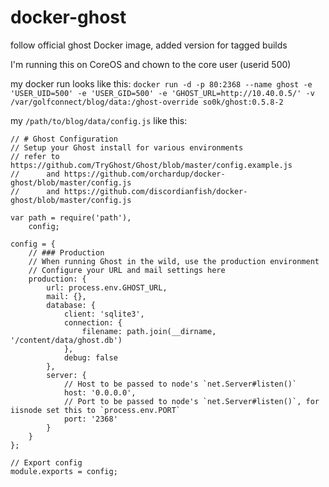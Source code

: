 docker-ghost
============

follow official ghost Docker image, added version for tagged builds

I'm running this on CoreOS and chown to the core user (userid 500)

my docker run looks like this:
`docker run -d -p 80:2368 --name ghost -e 'USER_UID=500' -e 'USER_GID=500' -e 'GHOST_URL=http://10.40.0.5/' -v /var/golfconnect/blog/data:/ghost-override so0k/ghost:0.5.8-2`

my ```/path/to/blog/data/config.js``` like this:
```
// # Ghost Configuration
// Setup your Ghost install for various environments
// refer to https://github.com/TryGhost/Ghost/blob/master/config.example.js
//      and https://github.com/orchardup/docker-ghost/blob/master/config.js
//      and https://github.com/discordianfish/docker-ghost/blob/master/config.js

var path = require('path'),
    config;

config = {
    // ### Production
    // When running Ghost in the wild, use the production environment
    // Configure your URL and mail settings here
    production: {
        url: process.env.GHOST_URL,
        mail: {},
        database: {
            client: 'sqlite3',
            connection: {
                filename: path.join(__dirname, '/content/data/ghost.db')
            },
            debug: false
        },
        server: {
            // Host to be passed to node's `net.Server#listen()`
            host: '0.0.0.0',
            // Port to be passed to node's `net.Server#listen()`, for iisnode set this to `process.env.PORT`
            port: '2368'
        }
    }
};

// Export config
module.exports = config;
```
